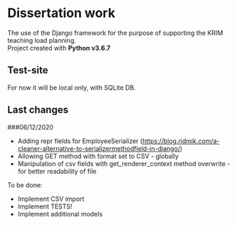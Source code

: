 # Dissertation work

The use of the Django framework for the purpose of supporting the KRIM teaching load planning.\
Project created with **Python v3.6.7**

## Test-site

For now it will be local only, with SQLite DB.

## Last changes
###06/12/2020

- Adding repr fields for EmployeeSerializer (https://blog.ridmik.com/a-cleaner-alternative-to-serializermethodfield-in-django/)
- Allowing GET method with format set to CSV - globally
- Manipulation of csv fields with get_renderer_context method overwrite - for better readability of file

To be done:

- Implement CSV import
- Implement TESTS!
- Implement additional models
